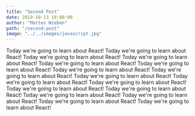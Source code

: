 ```yaml
---
title: "Second Post"
date: 2019-10-13 18:00:00
author: "Mattes Wieben"
path: "/second-post"
image: "../../images/javascript.jpg"
---
```


Today we're going to learn about React! Today we're going to learn about React! Today we're going to learn about React! Today we're going to learn about React! Today we're going to learn about React! Today we're going to learn about React! Today we're going to learn about React! Today we're going to learn about React! Today we're going to learn about React! Today we're going to learn about React! Today we're going to learn about React! Today we're going to learn about React! Today we're going to learn about React! Today we're going to learn about React! Today we're going to learn about React! Today we're going to learn about React! Today we're going to learn about React!
